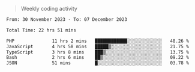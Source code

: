 > Weekly coding activity
<!--START_SECTION:waka-->

```txt
From: 30 November 2023 - To: 07 December 2023

Total Time: 22 hrs 51 mins

PHP              11 hrs 2 mins   ████████████░░░░░░░░░░░░░   48.26 %
JavaScript       4 hrs 58 mins   █████▒░░░░░░░░░░░░░░░░░░░   21.75 %
TypeScript       3 hrs 8 mins    ███▒░░░░░░░░░░░░░░░░░░░░░   13.75 %
Bash             2 hrs 6 mins    ██▒░░░░░░░░░░░░░░░░░░░░░░   09.22 %
JSON             51 mins         █░░░░░░░░░░░░░░░░░░░░░░░░   03.78 %
```

<!--END_SECTION:waka-->
